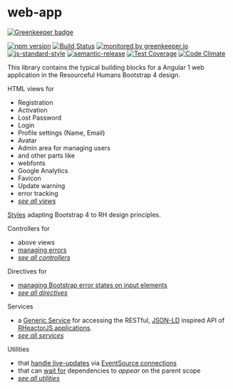 # web-app

[![Greenkeeper badge](https://badges.greenkeeper.io/RHeactorJS/web-app.svg)](https://greenkeeper.io/)

[![npm version](https://img.shields.io/npm/v/@rheactorjs/web-app.svg)](https://www.npmjs.com/package/@rheactorjs/web-app)
[![Build Status](https://travis-ci.org/RHeactorJS/web-app.svg?branch=master)](https://travis-ci.org/RHeactorJS/web-app)
[![monitored by greenkeeper.io](https://img.shields.io/badge/greenkeeper.io-monitored-brightgreen.svg)](http://greenkeeper.io/) 
[![js-standard-style](https://img.shields.io/badge/code%20style-standard-brightgreen.svg)](http://standardjs.com/)
[![semantic-release](https://img.shields.io/badge/semver-semantic%20release-e10079.svg)](https://github.com/semantic-release/semantic-release)
[![Test Coverage](https://codeclimate.com/github/RHeactorJS/web-app/badges/coverage.svg)](https://codeclimate.com/github/RHeactorJS/web-app/coverage)
[![Code Climate](https://codeclimate.com/github/RHeactorJS/web-app/badges/gpa.svg)](https://codeclimate.com/github/RHeactorJS/web-app)

This library contains the typical building blocks for a Angular 1 web application in the Resourceful Humans Bootstrap 4 design.

HTML views for

 - Registration
 - Activation
 - Lost Password
 - Login
 - Profile settings (Name, Email)
 - Avatar
 - Admin area for managing users
 - and other parts like
  - webfonts
  - Google Analytics
  - Favicon
  - Update warning
  - error tracking
 - *[see all views](https://github.com/RHeactorJS/web-app/tree/master/includes)*
 
[Styles](https://github.com/RHeactorJS/web-app/tree/master/scss) adapting Bootstrap 4 to RH design principles.

Controllers for

 - above views
 - [managing errors](https://github.com/RHeactorJS/web-app/blob/master/js/controller/bluebird.js)
 - *[see all controllers](https://github.com/RHeactorJS/web-app/tree/master/js/controller)* 

Directives for

 - [managing Bootstrap error states on input elements](https://github.com/RHeactorJS/web-app/blob/master/js/directives/bootstrap-error-states.js)
 - *[see all directives](https://github.com/RHeactorJS/web-app/blob/master/js/directives/)*
 
Services

 - a [Generic Service](https://github.com/RHeactorJS/web-app/blob/master/js/services/generic.js) for accessing the RESTful, [JSON-LD](http://json-ld.org/) inspired API of [RHeactorJS applications](https://github.com/RHeactorJS).
 - *[see all services](https://github.com/RHeactorJS/web-app/blob/master/js/services/)*
 
Utilities
 
 - that [handle live-updates](https://github.com/RHeactorJS/web-app/blob/master/js/util/live-collection.js) via [EventSource connections](https://github.com/RHeactorJS/web-app/blob/master/js/util/event-source-connection.js)
 - that can [wait for](https://github.com/RHeactorJS/web-app/blob/master/js/util/wait-for.js) dependencies to *appear* on the parent scope
 - *[see all utilities](https://github.com/RHeactorJS/web-app/tree/master/js/util)*
